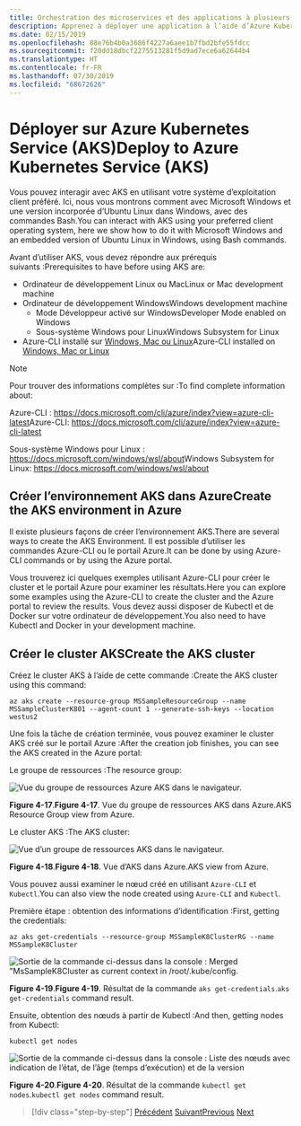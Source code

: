 ```yaml
---
title: Orchestration des microservices et des applications à plusieurs conteneurs pour une grande scalabilité et une haute disponibilité
description: Apprenez à déployer une application à l’aide d’Azure Kubernetes Service.
ms.date: 02/15/2019
ms.openlocfilehash: 88e76b4b0a3686f4227a6aee1b7fbd2bfe55fdcc
ms.sourcegitcommit: f20dd18dbcf2275513281f5d9ad7ece6a62644b4
ms.translationtype: HT
ms.contentlocale: fr-FR
ms.lasthandoff: 07/30/2019
ms.locfileid: "68672626"
---
```

# <a name="deploy-to-azure-kubernetes-service-aks"></a><span data-ttu-id="80582-103">Déployer sur Azure Kubernetes Service (AKS)</span><span class="sxs-lookup"><span data-stu-id="80582-103">Deploy to Azure Kubernetes Service (AKS)</span></span>

<span data-ttu-id="80582-104">Vous pouvez interagir avec AKS en utilisant votre système d’exploitation client préféré. Ici, nous vous montrons comment avec Microsoft Windows et une version incorporée d’Ubuntu Linux dans Windows, avec des commandes Bash.</span><span class="sxs-lookup"><span data-stu-id="80582-104">You can interact with AKS using your preferred client operating system, here we show how to do it with Microsoft Windows and an embedded version of Ubuntu Linux in Windows, using Bash commands.</span></span>

<span data-ttu-id="80582-105">Avant d’utiliser AKS, vous devez répondre aux prérequis suivants :</span><span class="sxs-lookup"><span data-stu-id="80582-105">Prerequisites to have before using AKS are:</span></span>

- <span data-ttu-id="80582-106">Ordinateur de développement Linux ou Mac</span><span class="sxs-lookup"><span data-stu-id="80582-106">Linux or Mac development machine</span></span>
- <span data-ttu-id="80582-107">Ordinateur de développement Windows</span><span class="sxs-lookup"><span data-stu-id="80582-107">Windows development machine</span></span>
  - <span data-ttu-id="80582-108">Mode Développeur activé sur Windows</span><span class="sxs-lookup"><span data-stu-id="80582-108">Developer Mode enabled on Windows</span></span>
  - <span data-ttu-id="80582-109">Sous-système Windows pour Linux</span><span class="sxs-lookup"><span data-stu-id="80582-109">Windows Subsystem for Linux</span></span>
- <span data-ttu-id="80582-110">Azure-CLI installé sur [Windows, Mac ou Linux](https://docs.microsoft.com/cli/azure/install-azure-cli?view=azure-cli-latest)</span><span class="sxs-lookup"><span data-stu-id="80582-110">Azure-CLI installed on [Windows, Mac or Linux](https://docs.microsoft.com/cli/azure/install-azure-cli?view=azure-cli-latest)</span></span>

> [!NOTE]
> <span data-ttu-id="80582-111">Pour trouver des informations complètes sur :</span><span class="sxs-lookup"><span data-stu-id="80582-111">To find complete information about:</span></span>
>
> <span data-ttu-id="80582-112">Azure-CLI : <https://docs.microsoft.com/cli/azure/index?view=azure-cli-latest></span><span class="sxs-lookup"><span data-stu-id="80582-112">Azure-CLI: <https://docs.microsoft.com/cli/azure/index?view=azure-cli-latest></span></span>
>
> <span data-ttu-id="80582-113">Sous-système Windows pour Linux : <https://docs.microsoft.com/windows/wsl/about></span><span class="sxs-lookup"><span data-stu-id="80582-113">Windows Subsystem for Linux: <https://docs.microsoft.com/windows/wsl/about></span></span>

## <a name="create-the-aks-environment-in-azure"></a><span data-ttu-id="80582-114">Créer l’environnement AKS dans Azure</span><span class="sxs-lookup"><span data-stu-id="80582-114">Create the AKS environment in Azure</span></span>

<span data-ttu-id="80582-115">Il existe plusieurs façons de créer l’environnement AKS.</span><span class="sxs-lookup"><span data-stu-id="80582-115">There are several ways to create the AKS Environment.</span></span> <span data-ttu-id="80582-116">Il est possible d’utiliser les commandes Azure-CLI ou le portail Azure.</span><span class="sxs-lookup"><span data-stu-id="80582-116">It can be done by using Azure-CLI commands or by using the Azure portal.</span></span>

<span data-ttu-id="80582-117">Vous trouverez ici quelques exemples utilisant Azure-CLI pour créer le cluster et le portail Azure pour examiner les résultats.</span><span class="sxs-lookup"><span data-stu-id="80582-117">Here you can explore some examples using the Azure-CLI to create the cluster and the Azure portal to review the results.</span></span> <span data-ttu-id="80582-118">Vous devez aussi disposer de Kubectl et de Docker sur votre ordinateur de développement.</span><span class="sxs-lookup"><span data-stu-id="80582-118">You also need to have Kubectl and Docker in your development machine.</span></span>  

## <a name="create-the-aks-cluster"></a><span data-ttu-id="80582-119">Créer le cluster AKS</span><span class="sxs-lookup"><span data-stu-id="80582-119">Create the AKS cluster</span></span>

<span data-ttu-id="80582-120">Créez le cluster AKS à l’aide de cette commande :</span><span class="sxs-lookup"><span data-stu-id="80582-120">Create the AKS cluster using this command:</span></span>

```console
az aks create --resource-group MSSampleResourceGroup --name MSSampleClusterK801 --agent-count 1 --generate-ssh-keys --location westus2
```

<span data-ttu-id="80582-121">Une fois la tâche de création terminée, vous pouvez examiner le cluster AKS créé sur le portail Azure :</span><span class="sxs-lookup"><span data-stu-id="80582-121">After the creation job finishes, you can see the AKS created in the Azure portal:</span></span>

<span data-ttu-id="80582-122">Le groupe de ressources :</span><span class="sxs-lookup"><span data-stu-id="80582-122">The resource group:</span></span>

![Vue du groupe de ressources Azure AKS dans le navigateur.](media/aks-resource-group-view.png)

<span data-ttu-id="80582-124">**Figure 4-17**.</span><span class="sxs-lookup"><span data-stu-id="80582-124">**Figure 4-17**.</span></span> <span data-ttu-id="80582-125">Vue du groupe de ressources AKS dans Azure.</span><span class="sxs-lookup"><span data-stu-id="80582-125">AKS Resource Group view from Azure.</span></span>

<span data-ttu-id="80582-126">Le cluster AKS :</span><span class="sxs-lookup"><span data-stu-id="80582-126">The AKS cluster:</span></span>

![Vue d’un groupe de ressources AKS dans le navigateur.](media/aks-cluster-view.png)

<span data-ttu-id="80582-128">**Figure 4-18**.</span><span class="sxs-lookup"><span data-stu-id="80582-128">**Figure 4-18**.</span></span> <span data-ttu-id="80582-129">Vue d’AKS dans Azure.</span><span class="sxs-lookup"><span data-stu-id="80582-129">AKS view from Azure.</span></span>

<span data-ttu-id="80582-130">Vous pouvez aussi examiner le nœud créé en utilisant `Azure-CLI` et `Kubectl`.</span><span class="sxs-lookup"><span data-stu-id="80582-130">You can also view the node created using `Azure-CLI` and `Kubectl`.</span></span>

<span data-ttu-id="80582-131">Première étape : obtention des informations d’identification :</span><span class="sxs-lookup"><span data-stu-id="80582-131">First, getting the credentials:</span></span>

```console
az aks get-credentials --resource-group MSSampleK8ClusterRG --name MSSampleK8Cluster
```

![Sortie de la commande ci-dessus dans la console : Merged "MsSampleK8Cluster as current context in /root/.kube/config.](media/get-credentials-command-result.png)

<span data-ttu-id="80582-133">**Figure 4-19**.</span><span class="sxs-lookup"><span data-stu-id="80582-133">**Figure 4-19**.</span></span> <span data-ttu-id="80582-134">Résultat de la commande `aks get-credentials`.</span><span class="sxs-lookup"><span data-stu-id="80582-134">`aks get-credentials` command result.</span></span>

<span data-ttu-id="80582-135">Ensuite, obtention des nœuds à partir de Kubectl :</span><span class="sxs-lookup"><span data-stu-id="80582-135">And then, getting nodes from Kubectl:</span></span>

```console
kubectl get nodes
```

![Sortie de la commande ci-dessus dans la console : Liste des nœuds avec indication de l’état, de l’âge (temps d’exécution) et de la version](media/kubectl-get-nodes-command-result.png)

<span data-ttu-id="80582-137">**Figure 4-20**.</span><span class="sxs-lookup"><span data-stu-id="80582-137">**Figure 4-20**.</span></span> <span data-ttu-id="80582-138">Résultat de la commande `kubectl get nodes`.</span><span class="sxs-lookup"><span data-stu-id="80582-138">`kubectl get nodes` command result.</span></span>

>[!div class="step-by-step"]
><span data-ttu-id="80582-139">[Précédent](orchestrate-high-scalability-availability.md)
>[Suivant](docker-apps-development-environment.md)</span><span class="sxs-lookup"><span data-stu-id="80582-139">[Previous](orchestrate-high-scalability-availability.md)
[Next](docker-apps-development-environment.md)</span></span>

